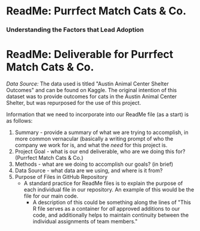 # ReadMe: Purrfect Match Cats & Co. 
### Understanding the Factors that Lead Adoption
# ReadMe: Deliverable for Purrfect Match Cats & Co. 

*Data Source:* The data used is titled "Austin Animal Center Shelter Outcomes" and can be found on Kaggle. The original intention of this dataset was to provide outcomes for cats in the Austin Animal Center Shelter, but was repurposed for the use of this project. 


Information that we need to incorporate into our ReadMe file (as a start) is as follows:
1. Summary - provide a summary of what we are trying to accomplish, in more common vernacular (basically a writing prompt of who the company we work for is, and what the *need* for this project is. 
2. Project Goal - what is our end deliverable, who are we doing this for? (Purrfect Match Cats & Co.)
3. Methods - what are we doing to accomplish our goals? (in brief)
4. Data Source - what data are we using, and where is it from?
5. Purpose of Files in GitHub Repository
   - A standard practice for ReadMe files is to explain the purpose of each individual file in our repository. An example of this would be the file for our main code.
     - A description of this could be something along the lines of "This R file serves as a container for *all* approved additions to our code, and additionally helps to maintain continuity between the individual assignments of team members." 
